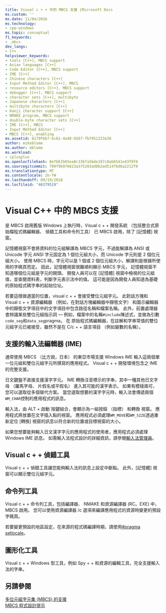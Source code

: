 ```yaml
---
title: Visual c + + 中的 MBCS 支援 |Microsoft Docs
ms.custom: ''
ms.date: 11/04/2016
ms.technology:
- cpp-windows
ms.topic: conceptual
f1_keywords:
- _mbcs
dev_langs:
- C++
helpviewer_keywords:
- tools [C++], MBCS support
- Asian languages [C++]
- Code Editor [C++], MBCS support
- IME [C++]
- Chinese characters [C++]
- Input Method Editor [C++], MBCS
- resource editors [C++], MBCS support
- debugger [C++], MBCS support
- character sets [C++], multibyte
- Japanese characters [C++]
- multibyte characters [C++]
- Kanji character support [C++]
- NMAKE program, MBCS support
- double-byte character sets [C++]
- IME [C++], MBCS
- Input Method Editor [C++]
- MBCS [C++], enabling
ms.assetid: 6179f6b7-bc61-4a48-9267-fb7951223e38
author: mikeblome
ms.author: mblome
ms.workload:
- cplusplus
ms.openlocfilehash: 8efb63565ea8c33bfa56de197c0ab6541e43f9f6
ms.sourcegitcommit: 799f9b976623a375203ad8b2ad5147bd6a2212f0
ms.translationtype: MT
ms.contentlocale: zh-TW
ms.lasthandoff: 09/19/2018
ms.locfileid: "46379519"
---
```

# <a name="mbcs-support-in-visual-c"></a>Visual C++ 中的 MBCS 支援

是 MBCS 啟用舊版 Windows 上執行時，Visual c + + 開發系統 （包括整合式原始檔程式碼編輯器、 偵錯工具和命令列工具） 已 MBCS 啟用，除了 [記憶體] 視窗。

記憶體視窗不會將資料的位元組解譯為 MBCS 字元，不過能解譯為 ANSI 或 Unicode 字元 ANSI 字元固定為 1 個位元組大小，而 Unicode 字元則是 2 個位元組大小。 使用 MBCS 時，字元可以是 1 個或 2 個位元組大小，解譯則是根據所使用的字碼頁而定。 因此，記憶體視窗很難順利顯示 MBCS 字元， 記憶體視窗不知道哪個位元組是字元的開頭。 開發人員可以在 [記憶體] 視窗中檢視的位元組值，並查閱資料表，判斷字元表示法中的值。 這可能是因為開發人員知道為基礎的原始程式碼字串的起始位址。

若要這樣做適當的位置，visual c + + 會接受雙位元組字元。 此對話方塊和 Visual c + + 資源編輯器 （例如，在對話方塊編輯器中靜態文字） 和圖示編輯器中的靜態文字項目中的文字項目中包含路徑名稱和檔案名稱。 此外，前置處理器會辨識某些雙位元組指示詞 — 例如，檔案中的名稱`#include`陳述式，並做為引數`code_seg`和`data_seg`pragma。 在 原始程式碼編輯器，在註解和字串常值的雙位元組字元已被接受，雖然不是在 C/c + + 語言項目 （例如變數的名稱）。

##  <a name="_core_support_for_the_input_method_editor_.28.ime.29"></a> 支援的輸入法編輯器 (IME)

通常使用 MBCS （比方說，日本） 的東亞市場支援 Windows IME 輸入這兩個單一位元組和雙位元組字元所撰寫的應用程式。 Visual c + + 開發環境包含之 IME 的完整支援。

日文鍵盤不直接支援漢字字元。 IME 轉換注音標示的字串，其中一種其他日文字母 （羅馬字母、 片假名或平假名） 進入其可能的漢字表示。 如果有模稜兩可，您可以選取從多個替代方案。 當您選取想要的漢字字元時，輸入法會傳遞兩個`WM_CHAR`控制的應用程式的訊息。

輸入法，由 ALT + 啟動\`按鍵組合，會顯示為一組按鈕 （指標） 和轉換 視窗。 應用程式將放置在文字插入點的視窗。 應用程式必須處理`WM_MOVE`和`WM_SIZE`透過重新定位 [轉換] 視窗的訊息以符合新的位置或目標視窗的大小。

如果您想要能夠輸入日文漢字字元的應用程式的使用者，應用程式必須處理 Windows IME 訊息。 如需輸入法程式設計的詳細資訊，請參閱[輸入法管理員](/windows/desktop/intl/input-method-manager)。

## <a name="visual-c-debugger"></a>Visual c + + 偵錯工具

Visual c + + 偵錯工具讓您能夠輸入法的訊息上設定中斷點。 此外，[記憶體] 視窗可以顯示雙位元組字元。

## <a name="command-line-tools"></a>命令列工具

Visual c + + 命令列工具，包括編譯器、 NMAKE 和資源編譯器 (RC。EXE) 中，MBCS 啟用。 您可以使用資源編譯器 /c 選項來編譯應用程式的資源時變更的預設字碼頁。

若要變更預設的地區設定，在來源的程式碼編譯時期，請使用[#pragma setlocale](../preprocessor/setlocale.md)。

## <a name="graphical-tools"></a>圖形化工具

Visual c + + Windows 型工具，例如 Spy + + 和資源的編輯工具，完全支援輸入法的字串。

## <a name="see-also"></a>另請參閱

[多位元組字元集 (MBCS) 的支援](../text/support-for-multibyte-character-sets-mbcss.md)<br/>
[MBCS 程式設計提示](../text/mbcs-programming-tips.md)